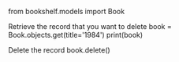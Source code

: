 from bookshelf.models import Book

Retrieve the record that you want to delete
book = Book.objects.get(title='1984') 
print(book)

Delete the record
book.delete()